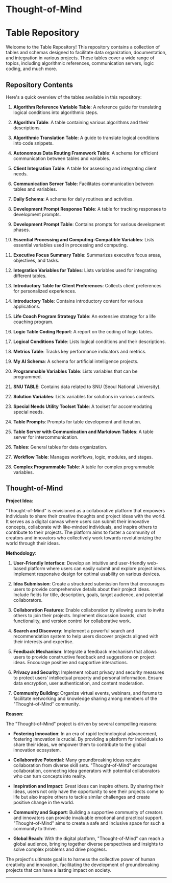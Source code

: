 # Thought-of-Mind

# Table Repository

Welcome to the Table Repository! This repository contains a collection of tables and schemas designed to facilitate data organization, documentation, and integration in various projects. These tables cover a wide range of topics, including algorithmic references, communication servers, logic coding, and much more.

## Repository Contents

Here's a quick overview of the tables available in this repository:

1. **Algorithm Reference Variable Table**: A reference guide for translating logical conditions into algorithmic steps.

2. **Algorithm Table**: A table containing various algorithms and their descriptions.

3. **Algorithmic Translation Table**: A guide to translate logical conditions into code snippets.

4. **Autonomous Data Routing Framework Table**: A schema for efficient communication between tables and variables.

5. **Client Integration Table**: A table for assessing and integrating client needs.

6. **Communication Server Table**: Facilitates communication between tables and variables.

7. **Daily Schema**: A schema for daily routines and activities.

8. **Development Prompt Response Table**: A table for tracking responses to development prompts.

9. **Development Prompt Table**: Contains prompts for various development phases.

10. **Essential Processing and Computing-Compatible Variables**: Lists essential variables used in processing and computing.

11. **Executive Focus Summary Table**: Summarizes executive focus areas, objectives, and tasks.

12. **Integration Variables for Tables**: Lists variables used for integrating different tables.

13. **Introductory Table for Client Preferences**: Collects client preferences for personalized experiences.

14. **Introductory Table**: Contains introductory content for various applications.

15. **Life Coach Program Strategy Table**: An extensive strategy for a life coaching program.

16. **Logic Table Coding Report**: A report on the coding of logic tables.

17. **Logical Conditions Table**: Lists logical conditions and their descriptions.

18. **Metrics Table**: Tracks key performance indicators and metrics.

19. **My AI Schema**: A schema for artificial intelligence projects.

20. **Programmable Variables Table**: Lists variables that can be programmed.

21. **SNU TABLE**: Contains data related to SNU (Seoul National University).

22. **Solution Variables**: Lists variables for solutions in various contexts.

23. **Special Needs Utility Toolset Table**: A toolset for accommodating special needs.

24. **Table Prompts**: Prompts for table development and iteration.

25. **Table Server with Communication and Markdown Tables**: A table server for intercommunication.

26. **Tables**: General tables for data organization.

27. **Workflow Table**: Manages workflows, logic, modules, and stages.

28. **Complex Programmable Table**: A table for complex programmable variables.

## Thought-of-Mind

**Project Idea**: 

"Thought-of-Mind" is envisioned as a collaborative platform that empowers individuals to share their creative thoughts and project ideas with the world. It serves as a digital canvas where users can submit their innovative concepts, collaborate with like-minded individuals, and inspire others to contribute to their projects. The platform aims to foster a community of creators and innovators who collectively work towards revolutionizing the world through their ideas.

**Methodology**:

1. **User-Friendly Interface**: Develop an intuitive and user-friendly web-based platform where users can easily submit and explore project ideas. Implement responsive design for optimal usability on various devices.

2. **Idea Submission**: Create a structured submission form that encourages users to provide comprehensive details about their project ideas. Include fields for title, description, goals, target audience, and potential collaborators.

3. **Collaboration Features**: Enable collaboration by allowing users to invite others to join their projects. Implement discussion boards, chat functionality, and version control for collaborative work.

4. **Search and Discovery**: Implement a powerful search and recommendation system to help users discover projects aligned with their interests and expertise.

5. **Feedback Mechanism**: Integrate a feedback mechanism that allows users to provide constructive feedback and suggestions on project ideas. Encourage positive and supportive interactions.

6. **Privacy and Security**: Implement robust privacy and security measures to protect users' intellectual property and personal information. Ensure data encryption, user authentication, and content moderation.

7. **Community Building**: Organize virtual events, webinars, and forums to facilitate networking and knowledge sharing among members of the "Thought-of-Mind" community.

**Reason**:

The "Thought-of-Mind" project is driven by several compelling reasons:

- **Fostering Innovation**: In an era of rapid technological advancement, fostering innovation is crucial. By providing a platform for individuals to share their ideas, we empower them to contribute to the global innovation ecosystem.

- **Collaborative Potential**: Many groundbreaking ideas require collaboration from diverse skill sets. "Thought-of-Mind" encourages collaboration, connecting idea generators with potential collaborators who can turn concepts into reality.

- **Inspiration and Impact**: Great ideas can inspire others. By sharing their ideas, users not only have the opportunity to see their projects come to life but also inspire others to tackle similar challenges and create positive change in the world.

- **Community and Support**: Building a supportive community of creators and innovators can provide invaluable emotional and practical support. "Thought-of-Mind" aims to create a safe and inclusive space for such a community to thrive.

- **Global Reach**: With the digital platform, "Thought-of-Mind" can reach a global audience, bringing together diverse perspectives and insights to solve complex problems and drive progress.

The project's ultimate goal is to harness the collective power of human creativity and innovation, facilitating the development of groundbreaking projects that can have a lasting impact on society.

---

